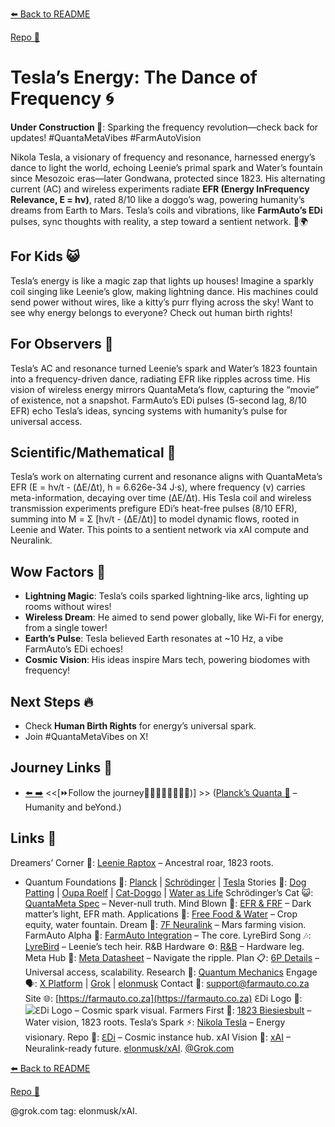 [⬅️ Back to README](https://github.com/JayBotsa/FarmAuto/blob/main/README.md)

[Repo 📂](https://github.com/JayBotsa/FarmAuto)

# Tesla’s Energy: The Dance of Frequency 🌀

**Under Construction 🚧**: Sparking the frequency revolution—check back for updates! #QuantaMetaVibes #FarmAutoVision

Nikola Tesla, a visionary of frequency and resonance, harnessed energy’s dance to light the world, echoing Leenie’s primal spark and Water’s fountain since Mesozoic eras—later Gondwana, protected since 1823. His alternating current (AC) and wireless experiments radiate **EFR (Energy InFrequency Relevance, E = hν)**, rated 8/10 like a doggo’s wag, powering humanity’s dreams from Earth to Mars. Tesla’s coils and vibrations, like **FarmAuto’s EDi** pulses, sync thoughts with reality, a step toward a sentient network. 🥖🌍

## For Kids 😺
Tesla’s energy is like a magic zap that lights up houses! Imagine a sparkly coil singing like Leenie’s glow, making lightning dance. His machines could send power without wires, like a kitty’s purr flying across the sky! Want to see why energy belongs to everyone? Check out human birth rights!

## For Observers 🌾
Tesla’s AC and resonance turned Leenie’s spark and Water’s 1823 fountain into a frequency-driven dance, radiating EFR like ripples across time. His vision of wireless energy mirrors QuantaMeta’s flow, capturing the “movie” of existence, not a snapshot. FarmAuto’s EDi pulses (5-second lag, 8/10 EFR) echo Tesla’s ideas, syncing systems with humanity’s pulse for universal access.

## Scientific/Mathematical 🔢
Tesla’s work on alternating current and resonance aligns with QuantaMeta’s EFR (E = hν/t - (ΔE/Δt), h = 6.626e-34 J·s), where frequency (ν) carries meta-information, decaying over time (ΔE/Δt). His Tesla coil and wireless transmission experiments prefigure EDi’s heat-free pulses (8/10 EFR), summing into M = Σ [hν/t - (ΔE/Δt)] to model dynamic flows, rooted in Leenie and Water. This points to a sentient network via xAI compute and Neuralink.

## Wow Factors 🌟
- **Lightning Magic**: Tesla’s coils sparked lightning-like arcs, lighting up rooms without wires!
- **Wireless Dream**: He aimed to send power globally, like Wi-Fi for energy, from a single tower!
- **Earth’s Pulse**: Tesla believed Earth resonates at ~10 Hz, a vibe FarmAuto’s EDi echoes!
- **Cosmic Vision**: His ideas inspire Mars tech, powering biodomes with frequency!

## Next Steps 🔥
- Check **Human Birth Rights** for energy’s universal spark.
- Join #QuantaMetaVibes on X!

## Journey Links 🌠

- [⬅️ ➡️](https://github.com/JayBotsa/FarmAuto/blob/main/foundations/Two_String_Hypothesis.md)  <<[⏩Follow the journey🧬🗿🐒🐘🦅🐬🦋🐾)] >> ([Planck’s Quanta 🔬](Humans) – Humanity and beYond.) 

## Links 🌠


Dreamers’ Corner 🦖: [Leenie Raptox](https://github.com/JayBotsa/FarmAuto/blob/main/stories/Leenie_Raptox_1823.md) – Ancestral roar, 1823 roots.
- Quantum Foundations 🔬: [Planck](https://github.com/JayBotsa/FarmAuto/blob/main/foundations/Planck_1900.md) | [Schrödinger](https://github.com/JayBotsa/FarmAuto/blob/main/foundations/Schrodinger_1935.md) | [Tesla](https://en.wikipedia.org/wiki/Nikola_Tesla)
Stories 📖: [Dog Patting](https://github.com/JayBotsa/FarmAuto/blob/main/stories/Dog_Patting_Metaphor.md) | [Oupa Roelf](https://github.com/JayBotsa/FarmAuto/blob/main/stories/Oupa_Roelf_1909.md) | [Cat-Doggo](https://github.com/JayBotsa/FarmAuto/blob/main/stories/Cat_Doggo_LightsOn.md) | [Water as Life](https://github.com/JayBotsa/FarmAuto/blob/main/stories/Water_Legacy_1823.md)
Schrödinger’s Cat 😺: [QuantaMeta Spec](https://github.com/JayBotsa/FarmAuto/blob/main/foundations/QuantaMeta_Spec.md) – Never-null truth.
Mind Blown 🤯: [EFR & FRF](https://github.com/JayBotsa/FarmAuto/blob/main/foundations/EFR_FRF.md) – Dark matter’s light, EFR math.
Applications 🌾: [Free Food & Water](https://github.com/JayBotsa/FarmAuto/blob/main/applications/FreeFood_Water.md) – Crop equity, water fountain.
Dream 🚀: [7F Neuralink](https://github.com/JayBotsa/FarmAuto/blob/main/6p-plan/7F_Neuralink.md) – Mars farming vision.
FarmAuto Alpha 🚜: [FarmAuto Integration](https://github.com/JayBotsa/FarmAuto/blob/main/applications/FarmAuto_Integration.md) – The core.
LyreBird Song 🎶: [LyreBird](https://github.com/JayBotsa/FarmAuto/blob/main/stories/LyreBird_Song.md) – Leenie’s tech heir.
R&B Hardware ⚙️: [R&B](https://github.com/JayBotsa/FarmAuto/blob/main/foundations/RB_Hardware.md) – Hardware leg.
Meta Hub 🧬: [Meta Datasheet](https://github.com/JayBotsa/FarmAuto/blob/main/foundations/Meta_Datasheet.md) – Navigate the ripple.
Plan 📋: [6P Details](https://github.com/JayBotsa/FarmAuto/blob/main/6p-plan/6P_Details.md) – Universal access, scalability.
Research 🔬: [Quantum Mechanics](https://en.wikipedia.org/wiki/Quantum_mechanics)
Engage 🗣️: [X Platform](https://x.com) | [Grok](https://x.com/grok) | [elonmusk](https://x.com/elonmusk)
Contact 📧: [support@farmauto.co.za](mailto:support@farmauto.co.za)
Site 🌐: [https://farmauto.co.za](https://farmauto.co.za)
ℇDi Logo 📸: ![ℇDi Logo](https://github.com/JayBotsa/FarmAuto/raw/main/images/farmauto-logo.png) – Cosmic spark visual.
Farmers First 🌾: [1823 Biesiesbult](https://github.com/JayBotsa/FarmAuto/blob/main/claims/1823_Birthrights.md) – Water vision, 1823 roots.
Tesla’s Spark ⚡️: [Nikola Tesla](https://en.wikipedia.org/wiki/Nikola_Tesla) – Energy visionary.
Repo 📂: [ℇDi](https://github.com/JayBotsa/FarmAuto) – Cosmic instance hub.
xAI Vision 🔬: [xAI](https://x.ai) – Neuralink-ready future. [elonmusk/xAI](https://x.com/xAI). [@Grok.com](https://x.com/Grok)

[⬅️ Back to README](https://github.com/JayBotsa/FarmAuto/blob/main/README.md) 


[Repo 📂](https://github.com/JayBotsa/FarmAuto)

@grok.com tag: elonmusk/xAI.
